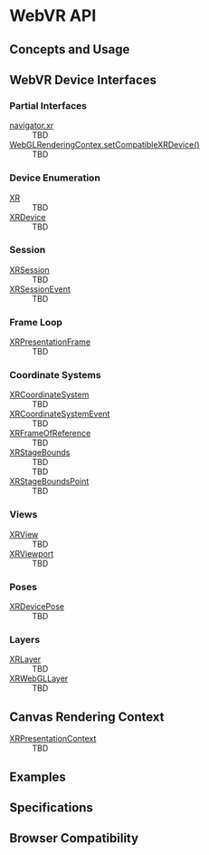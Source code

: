 # WebVR API

## Concepts and Usage

## WebVR Device Interfaces

### Partial Interfaces

<dl>
  <dt><a href="webxr-device-api/partial_navigator.md">navigator.xr</a></dt>
  <dd>TBD</dd>
  <dt><a href="webxr-device-api/partial_webglcontextattributes.md">WebGLRenderingContex.setCompatibleXRDevice()</a></dt>
  <dd>TBD</dd>
</dl>

### Device Enumeration

<dl>
  <dt><a href="webxr-device-api/xr.md">XR</a></dt>
  <dd>TBD</dd>
  <dt><a href="webxr-device-api/xrdevice.md">XRDevice</a></dt>
  <dd>TBD</dd>
</dl>

### Session

<dl>
  <dt><a href="webxr-device-api/xrsession.md">XRSession</a></dt>
  <dd>TBD</dd>
  <dt><a href="webxr-device-api/xrsessionevent.md">XRSessionEvent</a></dt>
  <dd>TBD</dd>
</dl>

### Frame Loop

<dl>
  <dt><a href="webxr-device-api/xrpresentationframe.md">XRPresentationFrame</a></dt>
  <dd>TBD</dd>
</dl>

### Coordinate Systems

<dl>
  <dt><a href="webxr-device-api/xrcoordinatesystem.md">XRCoordinateSystem</a></dt>
  <dd>TBD</dd>
  <dt><a href="webxr-device-api/xrcoordinatesystemevent.md">XRCoordinateSystemEvent</a></dt>
  <dd>TBD</dd>
  <dt><a href="webxr-device-api/xrframeofreference.md">XRFrameOfReference</a></dt>
  <dd>TBD</dd>
  <dt><a href="webxr-device-api/xrxrstagebounds.md">XRStageBounds</a></dt>
  <dd>TBD</dd>
  <dd>TBD</dd>
  <dt><a href="webxr-device-api/xrxrstageboundspoint.md">XRStageBoundsPoint</a></dt>
  <dd>TBD</dd>
</dl>

### Views

<dl>
  <dt><a href="webxr-device-api/xrview.md">XRView</a></dt>
  <dd>TBD</dd>
  <dt><a href="webxr-device-api/xrviewport.md">XRViewport</a></dt>
  <dd>TBD</dd>
</dl>

### Poses

<dl>

  <dt><a href="webxr-device-api/xrdevicepose.md">XRDevicePose</a></dt>
  <dd>TBD</dd>
</dl>

### Layers

<dl>
  <dt><a href="webxr-device-api/xr.md">XRLayer</a></dt>
  <dd>TBD</dd>
  <dt><a href="webxr-device-api/xr.md">XRWebGLLayer</a></dt>
  <dd>TBD</dd>
</dl>

## Canvas Rendering Context

<dl>
  <dt><a href="webxr-device-api/xr.md">XRPresentationContext</a></dt>
  <dd>TBD</dd>
</dl>

## Examples

## Specifications

## Browser Compatibility
